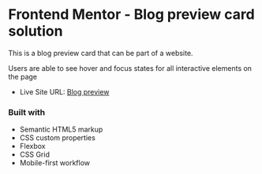 # Frontend Mentor - Blog preview card solution

This is a blog preview card that can be part of a website.

Users are able to see hover and focus states for all interactive elements on the page

- Live Site URL: [Blog preview](https://vinolago.github.io/blog-preview-card/)


### Built with

- Semantic HTML5 markup
- CSS custom properties
- Flexbox
- CSS Grid
- Mobile-first workflow

